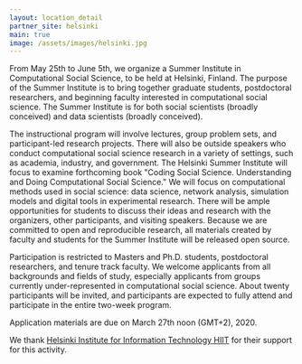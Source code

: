 ```yaml
---
layout: location_detail
partner_site: helsinki
main: true
image: /assets/images/helsinki.jpg
---
```


From May 25th to June 5th, we organize a Summer Institute in Computational Social Science, to be held at Helsinki, Finland.
The purpose of the Summer Institute is to bring together graduate students, postdoctoral researchers, and beginning faculty interested in computational social science.
The Summer Institute is for both social scientists (broadly conceived) and data scientists (broadly conceived).

The instructional program will involve lectures, group problem sets, and participant-led research projects.
There will also be outside speakers who conduct computational social science research in a variety of settings, such as academia, industry, and government.
The Helsinki Summer Institute will focus to examine forthcoming book "Coding Social Science. Understanding and Doing Computational Social Science."
We will focus on computational methods used in social science: data science, network analysis, simulation models and digital tools in experimental research.
There will be ample opportunities for students to discuss their ideas and research with the organizers, other participants, and visiting speakers.
Because we are committed to open and reproducible research, all materials created by faculty and students for the Summer Institute will be released open source.

Participation is restricted to Masters and Ph.D. students, postdoctoral researchers, and tenure track faculty.
We welcome applicants from all backgrounds and fields of study, especially applicants from groups currently under-represented in computational social science.
About twenty participants will be invited, and participants are expected to fully attend and participate in the entire two-week program.

Application materials are due on March 27th noon (GMT+2), 2020.

We thank [Helsinki Institute for Information Technology HIIT](https://www.hiit.fi/) for their support for this activity.
